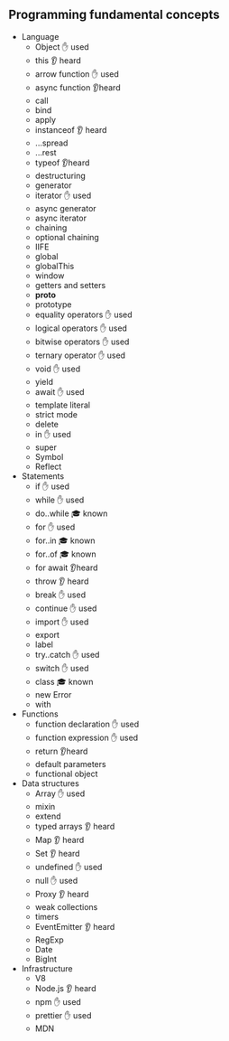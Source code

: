 ## Programming fundamental concepts

- Language
  - Object ✋ used
  - this 👂 heard
  - arrow function ✋ used
  - async function 👂heard
  - call
  - bind
  - apply
  - instanceof 👂 heard
  - ...spread
  - ...rest
  - typeof 👂heard
  - destructuring
  - generator
  - iterator ✋ used
  - async generator
  - async iterator
  - chaining
  - optional chaining
  - IIFE
  - global
  - globalThis
  - window
  - getters and setters
  - __proto__
  - prototype
  - equality operators ✋ used
  - logical operators ✋ used
  - bitwise operators ✋ used
  - ternary operator ✋ used
  - void ✋ used
  - yield
  - await ✋ used
  - template literal
  - strict mode
  - delete
  - in ✋ used
  - super
  - Symbol
  - Reflect
- Statements
  - if ✋ used
  - while ✋ used
  - do..while 🎓 known
  - for ✋ used
  - for..in 🎓 known
  - for..of 🎓 known
  - for await 👂heard
  - throw 👂 heard
  - break ✋ used
  - continue ✋ used
  - import ✋ used
  - export
  - label
  - try..catch ✋ used
  - switch ✋ used
  - class 🎓 known
  - new Error
  - with
- Functions
  - function declaration ✋ used
  - function expression ✋ used
  - return 👂heard
  - default parameters
  - functional object
- Data structures
  - Array ✋ used
  - mixin
  - extend
  - typed arrays 👂 heard
  - Map 👂 heard
  - Set 👂 heard
  - undefined ✋ used
  - null ✋ used
  - Proxy 👂 heard
  - weak collections
  - timers
  - EventEmitter 👂 heard
  - RegExp
  - Date
  - BigInt
- Infrastructure
  - V8
  - Node.js 👂 heard
  - npm ✋ used
  - prettier ✋ used
  - MDN
